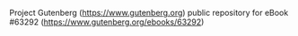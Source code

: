 Project Gutenberg (https://www.gutenberg.org) public repository for
eBook #63292 (https://www.gutenberg.org/ebooks/63292)
